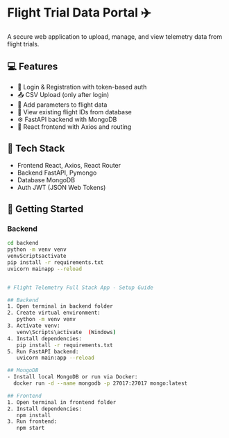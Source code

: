 # Flight Trial Data Portal ✈️

A secure web application to upload, manage, and view telemetry data from flight trials.

## 💻 Features
- 🔐 Login & Registration with token-based auth
- 📤 CSV Upload (only after login)
- 🧪 Add parameters to flight data
- 📄 View existing flight IDs from database
- ⚙️ FastAPI backend with MongoDB
- 🎨 React frontend with Axios and routing

## 🧠 Tech Stack
- Frontend React, Axios, React Router
- Backend FastAPI, Pymongo
- Database MongoDB
- Auth JWT (JSON Web Tokens)

## 🚀 Getting Started

### Backend
```bash
cd backend
python -m venv venv
venvScriptsactivate
pip install -r requirements.txt
uvicorn mainapp --reload


# Flight Telemetry Full Stack App - Setup Guide

## Backend
1. Open terminal in backend folder
2. Create virtual environment:
   python -m venv venv
3. Activate venv:
   venv\Scripts\activate  (Windows)
4. Install dependencies:
   pip install -r requirements.txt
5. Run FastAPI backend:
   uvicorn main:app --reload

## MongoDB
- Install local MongoDB or run via Docker:
  docker run -d --name mongodb -p 27017:27017 mongo:latest

## Frontend
1. Open terminal in frontend folder
2. Install dependencies:
   npm install
3. Run frontend:
   npm start
